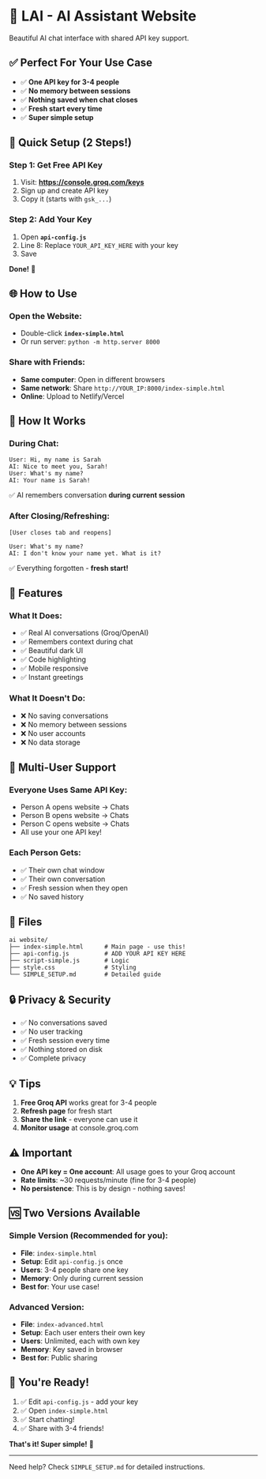 # 🤖 LAI - AI Assistant Website

Beautiful AI chat interface with shared API key support.

## ✅ Perfect For Your Use Case

- ✅ **One API key for 3-4 people**
- ✅ **No memory between sessions**
- ✅ **Nothing saved when chat closes**
- ✅ **Fresh start every time**
- ✅ **Super simple setup**

## 🚀 Quick Setup (2 Steps!)

### Step 1: Get Free API Key
1. Visit: **https://console.groq.com/keys**
2. Sign up and create API key
3. Copy it (starts with `gsk_...`)

### Step 2: Add Your Key
1. Open **`api-config.js`**
2. Line 8: Replace `YOUR_API_KEY_HERE` with your key
3. Save

**Done!** 🎉

## 🌐 How to Use

### Open the Website:
- Double-click **`index-simple.html`**
- Or run server: `python -m http.server 8000`

### Share with Friends:
- **Same computer**: Open in different browsers
- **Same network**: Share `http://YOUR_IP:8000/index-simple.html`
- **Online**: Upload to Netlify/Vercel

## 💬 How It Works

### During Chat:
```
User: Hi, my name is Sarah
AI: Nice to meet you, Sarah!
User: What's my name?
AI: Your name is Sarah!
```
✅ AI remembers conversation **during current session**

### After Closing/Refreshing:
```
[User closes tab and reopens]

User: What's my name?
AI: I don't know your name yet. What is it?
```
✅ Everything forgotten - **fresh start!**

## 🎯 Features

### What It Does:
- ✅ Real AI conversations (Groq/OpenAI)
- ✅ Remembers context during chat
- ✅ Beautiful dark UI
- ✅ Code highlighting
- ✅ Mobile responsive
- ✅ Instant greetings

### What It Doesn't Do:
- ❌ No saving conversations
- ❌ No memory between sessions
- ❌ No user accounts
- ❌ No data storage

## 👥 Multi-User Support

### Everyone Uses Same API Key:
- Person A opens website → Chats
- Person B opens website → Chats
- Person C opens website → Chats
- All use your one API key!

### Each Person Gets:
- ✅ Their own chat window
- ✅ Their own conversation
- ✅ Fresh session when they open
- ✅ No saved history

## 📁 Files

```
ai website/
├── index-simple.html      # Main page - use this!
├── api-config.js          # ADD YOUR API KEY HERE
├── script-simple.js       # Logic
├── style.css              # Styling
└── SIMPLE_SETUP.md        # Detailed guide
```

## 🔒 Privacy & Security

- ✅ No conversations saved
- ✅ No user tracking
- ✅ Fresh session every time
- ✅ Nothing stored on disk
- ✅ Complete privacy

## 💡 Tips

1. **Free Groq API** works great for 3-4 people
2. **Refresh page** for fresh start
3. **Share the link** - everyone can use it
4. **Monitor usage** at console.groq.com

## ⚠️ Important

- **One API key = One account**: All usage goes to your Groq account
- **Rate limits**: ~30 requests/minute (fine for 3-4 people)
- **No persistence**: This is by design - nothing saves!

## 🆚 Two Versions Available

### Simple Version (Recommended for you):
- **File**: `index-simple.html`
- **Setup**: Edit `api-config.js` once
- **Users**: 3-4 people share one key
- **Memory**: Only during current session
- **Best for**: Your use case!

### Advanced Version:
- **File**: `index-advanced.html`
- **Setup**: Each user enters their own key
- **Users**: Unlimited, each with own key
- **Memory**: Key saved in browser
- **Best for**: Public sharing

## 🎉 You're Ready!

1. ✅ Edit `api-config.js` - add your key
2. ✅ Open `index-simple.html`
3. ✅ Start chatting!
4. ✅ Share with 3-4 friends!

**That's it! Super simple!** 🚀

---

Need help? Check `SIMPLE_SETUP.md` for detailed instructions.
